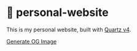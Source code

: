 # 🌱 personal-website

This is my personal website, built with [Quartz v4](https://github.com/jackyzha0/quartz).

[Generate OG Image](https://og-playground.vercel.app/?share=XVJRa4MwEP4r4cbYi9S0daOEtjC6PQz6tsFefLF6arqYSExrXel_30Vr2YYQ774v9-W-S86QmgxBwDKTx1gz1rhO4ep89jFjJcqidII9TDm_fwgGsJWZK_9hmWxqlXSE5gpPI-rjF2kxddJo4qxpRypRstBvDquG8BS1QztS-0PjZN5tDIHaH_6X3iXpV2HNQWcbo4wl_i7P85FNR2yK_rt1QmLv8hsFixa_oM-rvyfOe_RyifXaB8vmWAxGVzFEixiuoxizU6V0Q0npXC3CsG3bSTufGFuEM855SNUxDEK1UV1hNKuN1M6X8ICz6SMt1Em0YPM5raSYS6WIvfYdQ0jlSy80yND13O6GVYktpN5iTq3PIup6_awUaraVVEI7-9LhDwGY2o-_AXGG3hGIBdmFwRCIyCcZ7g4FiDxRDQaAldnLj672D8O1fUY6fmCv1Q4zEM4e8BKAS3a0o0SlTGusyuDyAw)
